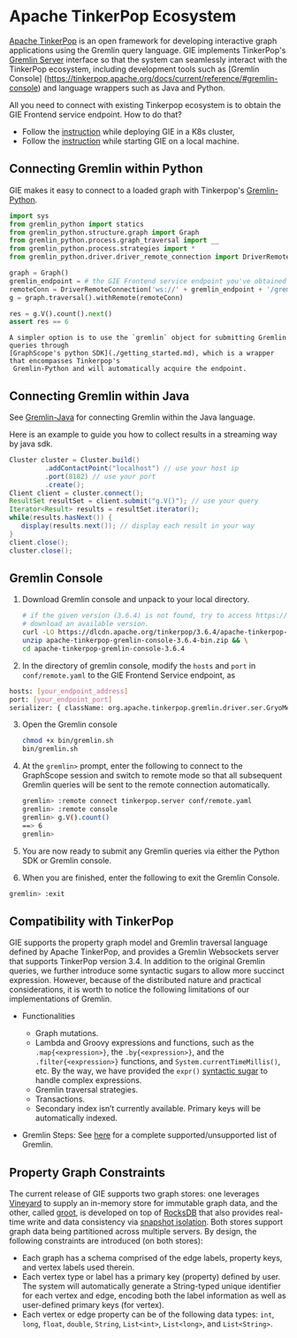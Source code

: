 # Apache TinkerPop Ecosystem
[Apache TinkerPop](http://tinkerpop.apache.org/) is an open framework for developing interactive graph applications using the Gremlin query language.  GIE implements TinkerPop's [Gremlin Server](https://tinkerpop.apache.org/docs/current/reference/#gremlin-server) interface so that the system can seamlessly interact with the TinkerPop ecosystem, including development tools such as [Gremlin Console] (https://tinkerpop.apache.org/docs/current/reference/#gremlin-console) and language wrappers such as Java and Python.

All you need to connect with existing Tinkerpop ecosystem is to obtain the GIE Frontend service endpoint.
How to do that?
- Follow the [instruction](./deployment.md#deploy-your-first-gie-service) while deploying GIE in a K8s cluster,
- Follow the [instruction](./dev_and_test.md#manually-start-the-gie-services) while starting GIE on a local machine.

## Connecting Gremlin within Python

GIE makes it easy to connect to a loaded graph with Tinkerpop's [Gremlin-Python](https://pypi.org/project/gremlinpython/).

   ```Python
   import sys
   from gremlin_python import statics
   from gremlin_python.structure.graph import Graph
   from gremlin_python.process.graph_traversal import __
   from gremlin_python.process.strategies import *
   from gremlin_python.driver.driver_remote_connection import DriverRemoteConnection

   graph = Graph()
   gremlin_endpoint = # the GIE Frontend service endpoint you've obtained
   remoteConn = DriverRemoteConnection('ws://' + gremlin_endpoint + '/gremlin','g')
   g = graph.traversal().withRemote(remoteConn)

   res = g.V().count().next()
   assert res == 6
   ```

````{hint}
A simpler option is to use the `gremlin` object for submitting Gremlin queries through
[GraphScope's python SDK](./getting_started.md), which is a wrapper that encompasses Tinkerpop's
 Gremlin-Python and will automatically acquire the endpoint.
````

## Connecting Gremlin within Java
See [Gremlin-Java](https://tinkerpop.apache.org/docs/current/reference/#gremlin-java) for connecting Gremlin
within the Java language.

Here is an example to guide you how to collect results in a streaming way by java sdk.
```java
Cluster cluster = Cluster.build()
         .addContactPoint("localhost") // use your host ip
         .port(8182) // use your port
         .create();
Client client = cluster.connect();
ResultSet resultSet = client.submit("g.V()"); // use your query
Iterator<Result> results = resultSet.iterator();
while(results.hasNext()) {
   display(results.next()); // display each result in your way
}
client.close();
cluster.close();
```

## Gremlin Console
1. Download Gremlin console and unpack to your local directory.
   ```bash
   # if the given version (3.6.4) is not found, try to access https://dlcdn.apache.org to
   # download an available version.
   curl -LO https://dlcdn.apache.org/tinkerpop/3.6.4/apache-tinkerpop-gremlin-console-3.6.4-bin.zip && \
   unzip apache-tinkerpop-gremlin-console-3.6.4-bin.zip && \
   cd apache-tinkerpop-gremlin-console-3.6.4
   ```

2. In the directory of gremlin console, modify the `hosts` and `port` in `conf/remote.yaml` to the GIE Frontend Service endpoint, as
  ```bash
  hosts: [your_endpoint_address]
  port: [your_endpoint_port]
  serializer: { className: org.apache.tinkerpop.gremlin.driver.ser.GryoMessageSerializerV1d0, config: { serializeResultToString: true }}
  ```

3. Open the Gremlin console
   ```bash
   chmod +x bin/gremlin.sh
   bin/gremlin.sh
   ```

4. At the `gremlin>` prompt, enter the following to connect to the GraphScope session and switch to remote mode so that all
subsequent Gremlin queries will be sent to the remote connection automatically.
   ```bash
   gremlin> :remote connect tinkerpop.server conf/remote.yaml
   gremlin> :remote console
   gremlin> g.V().count()
   ==> 6
   gremlin>
   ```

5. You are now ready to submit any Gremlin queries via either the Python SDK or Gremlin console.

6. When you are finished, enter the following to exit the Gremlin Console.
```bash
gremlin> :exit
```

## Compatibility with TinkerPop
GIE supports the property graph model and Gremlin traversal language defined by Apache TinkerPop,
and provides a Gremlin Websockets server that supports TinkerPop version 3.4.
In addition to the original Gremlin queries, we further introduce some syntactic sugars to allow
more succinct expression. However, because of the distributed nature and practical considerations, it is worth to notice the following limitations of our implementations of Gremlin.

- Functionalities
  - Graph mutations.
  - Lambda and Groovy expressions and functions, such as the `.map{<expression>}`, the `.by{<expression>}`, and the `.filter{<expression>}` functions, and `System.currentTimeMillis()`, etc. By the way, we have provided the `expr()` [syntactic sugar](../interactive_engine/supported_gremlin_steps.md) to handle complex expressions.
  - Gremlin traversal strategies.
  - Transactions.
  - Secondary index isn’t currently available. Primary keys will be automatically indexed.

- Gremlin Steps: See [here](supported_gremlin_steps.md) for a complete supported/unsupported list of Gremlin.

## Property Graph Constraints
The current release of GIE supports two graph stores: one leverages [Vineyard](https://v6d.io/) to supply an in-memory store for immutable
graph data, and the other, called [groot](../storage_engine/groot.md), is developed on top of [RocksDB](https://rocksdb.org/) that also provides real-time write and data consistency via [snapshot isolation](https://en.wikipedia.org/wiki/Snapshot_isolation). Both stores support graph data being partitioned across multiple servers. By design, the following constraints are introduced (on both stores):
 - Each graph has a schema comprised of the edge labels, property keys, and vertex labels used therein.
 - Each vertex type or label has a primary key (property) defined by user. The system will automatically
  generate a String-typed unique identifier for each vertex and edge, encoding both the label information
  as well as user-defined primary keys (for vertex).
 - Each vertex or edge property can be of the following data types: `int`, `long`, `float`, `double`,
  `String`, `List<int>`, `List<long>`, and `List<String>`.
